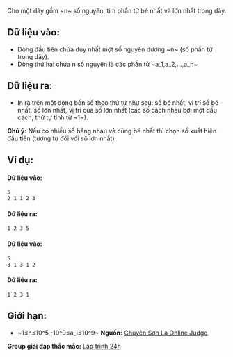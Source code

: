 Cho một dãy gồm ~n~ số nguyên, tìm phần tử bé nhất và lớn nhất trong dãy.

## Dữ liệu vào:
- Dòng đầu tiên chứa duy nhất một số nguyên dương ~n~ (số phần tử trong dãy).
- Dòng thứ hai chứa n số nguyên là các phần tử ~a_1,a_2,…,a_n~

## Dữ liệu ra:
- In ra trên một dòng bốn số theo thứ tự như sau: số bé nhất, vị trí số bé nhất, số lớn nhất, vị trí của số lớn nhất (các số cách nhau bởi một dấu cách, thứ tự tính từ ~1~).

**Chú ý:** Nếu có nhiều số bằng nhau và cùng bé nhất thì chọn số xuất hiện đầu tiên (tương tự đối với số lớn nhất)

## Ví dụ:
#### Dữ liệu vào:
```
5
2 1 1 2 3
```

#### Dữ liệu ra:
```
1 2 3 5
```

#### Dữ liệu vào:
```
5
3 1 3 1 2
```

#### Dữ liệu ra:
```
1 2 3 1
```

## Giới hạn:
- ~1≤n≤10^5,-10^9≤a_i≤10^9~
**Nguồn:** [Chuyên Sơn La Online Judge](http://csloj.ddns.net/)

**Group giải đáp thắc mắc:** [Lập trình 24h](https://www.facebook.com/groups/1386904321519984)